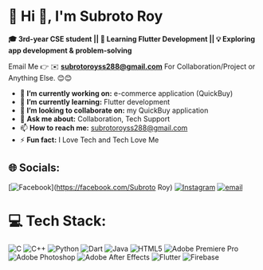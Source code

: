 # 💫 Hi 👋, I'm Subroto Roy
**🎓 3rd-year CSE student || 🌱 Learning Flutter Development || 💡 Exploring app development & problem-solving**

Email Me 👉 ✉️ **subrotoroyss288@gmail.com** For Collaboration/Project or Anything Else. 😊😊

- 🔭 **I’m currently working on:** e-commerce application (QuickBuy)
- 🌱 **I’m currently learning:** Flutter development
- 👯 **I’m looking to collaborate on:** my QuickBuy application
- 💬 **Ask me about:** Collaboration, Tech Support
- 📫 **How to reach me:** subrotoroyss288@gmail.com
- ⚡ **Fun fact:** I Love Tech and Tech Love Me
  

## 🌐 Socials:
[![Facebook](https://img.shields.io/badge/Facebook-%231877F2.svg?logo=Facebook&logoColor=white)](https://facebook.com/Subroto Roy) [![Instagram](https://img.shields.io/badge/Instagram-%23E4405F.svg?logo=Instagram&logoColor=white)](https://instagram.com/subroto848) [![email](https://img.shields.io/badge/Email-D14836?logo=gmail&logoColor=white)](mailto:subrotoroyss288@gmail.com) 



# 💻 Tech Stack:
![C](https://img.shields.io/badge/c-%2300599C.svg?style=for-the-badge&logo=c&logoColor=white) ![C++](https://img.shields.io/badge/c++-%2300599C.svg?style=for-the-badge&logo=c%2B%2B&logoColor=white) ![Python](https://img.shields.io/badge/python-3670A0?style=for-the-badge&logo=python&logoColor=ffdd54) ![Dart](https://img.shields.io/badge/dart-%230175C2.svg?style=for-the-badge&logo=dart&logoColor=white) ![Java](https://img.shields.io/badge/java-%23ED8B00.svg?style=for-the-badge&logo=openjdk&logoColor=white) ![HTML5](https://img.shields.io/badge/html5-%23E34F26.svg?style=for-the-badge&logo=html5&logoColor=white) ![Adobe Premiere Pro](https://img.shields.io/badge/Adobe%20Premiere%20Pro-9999FF.svg?style=for-the-badge&logo=Adobe%20Premiere%20Pro&logoColor=white) ![Adobe Photoshop](https://img.shields.io/badge/adobe%20photoshop-%2331A8FF.svg?style=for-the-badge&logo=adobe%20photoshop&logoColor=white) ![Adobe After Effects](https://img.shields.io/badge/Adobe%20After%20Effects-9999FF.svg?style=for-the-badge&logo=Adobe%20After%20Effects&logoColor=white) ![Flutter](https://img.shields.io/badge/Flutter-%2302569B.svg?style=for-the-badge&logo=Flutter&logoColor=white) ![Firebase](https://img.shields.io/badge/firebase-a08021?style=for-the-badge&logo=firebase&logoColor=ffcd34)

